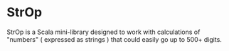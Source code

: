 # StrOp
StrOp is a Scala mini-library designed to work with calculations of "numbers" ( expressed as strings ) that could easily go up to 500+ digits. 
